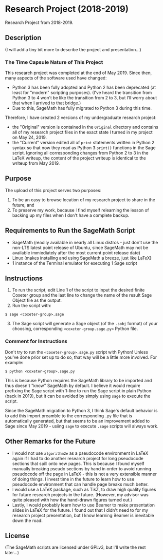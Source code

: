 # Research Project (2018-2019)

Research Project from 2018-2019.

## Description

(I will add a tiny bit more to describe the project and presentation...)

### The Time Capsule Nature of This Project

This research project was completed at the end of May 2019.  Since then, many aspects of the software used have changed:

* Python 3 has been fully adopted and Python 2 has been deprecated (at least for "modern" scripting purposes).  (I've heard the transition from Python 3 to 4 won't be like the transition from 2 to 3, but I'll worry about that when I arrived to that bridge.)
* Due to this, SageMath has fully migrated to Python 3 during this time.

Therefore, I have created 2 versions of my undergraduate research project:

* the "Original" version is contained in the `Original` directory and contains all of my research project files in the exact state I turned in my project on May 24, 2019.
* the "Current" version edited all of `print` statements written in Python 2 syntax so that now they read as Python 3 `print()` functions in the Sage script.  Ignoring all corresponding changes from Python 2 to 3 in the LaTeX writeup, the content of the project writeup is identical to the writeup from May 2019.

## Purpose

The upload of this project serves two purposes:

1.  To be an easy to browse location of my research project to share in the future, and
2.  To preserve my work, because I find myself relearning the lesson of backing up my files when I don't have a complete backup.

## Requirements to Run the SageMath Script

* SageMath (readily available in nearly all Linux distros - just don't use the non-LTS latest point release of Ubuntu, since SageMath may not be available immiediately after the most current point release date)
* Linux (makes installing and using SageMath a breeze, just like LaTeX)
* 1 instance of the Terminal emulator for executing 1 Sage script

## Instructions

1.  To run the script, edit Line 1 of the script to input the desired finite Coxeter group and the last line to change the name of the result Sage Object file as the output.
2.  Run the script with:
```
$ sage <coxeter-group>.sage
```
3.  The Sage script will generate a Sage object (of the `.sobj` format) of your choosing, corresponding `<coxeter-group.sage.py>` Python file.

### Comment for Instructions

Don't try to run the `<coxeter-group>.sage.py` script with Python!  Unless you've done prior set up to do so, that way will be a little more involved.  For example:
```
$ python <coxeter-group>.sage.py
```

This is because Python requires the SageMath library to be imported and thus doesn't "know" SageMath by default.  I believe it would require prefixing the Sage script with 1-line to run the Sage script in plain Python (back in 2019), but it can be avoided by simply using `sage` to execute the script.

Since the SageMath migration to Python 3, I think Sage's default behavior is to add this import preamble to the corresponding `.py` file that is automatically generated, but that seems to be an improvement added to Sage since May 2019 - usiing `sage` to execute `.sage` scripts will always work.

## Other Remarks for the Future

* I would not use `algorithm2e` as a pseudocode environment in LaTeX again if I had to do another research project for long pseudocode sections that spill onto new pages.  This is because I found myself manually breaking pseudo sections by hand in order to avoid running pseudocode off the page in LaTeX - this is not a very extensible manner of doing things.  I invest time in the future to learn how to use pseudocode environment that can handle page breaks much better.
* I would use a LaTeX package, such as TikZ, to draw high quality figures for future research projects in the future.  (However, my advisor was quite pleased with how the hand-drawn figures turned out.)
* Lastly, I would probably learn how to use Beamer to make presentation slides in LaTeX for the future.  I found out that I didn't need to for my research project presentation, but I know learning Beamer is inevitable down the road.

## License

(The SageMath scripts are licensed under GPLv3, but I'll write the rest later...)